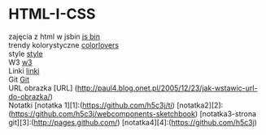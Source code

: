 HTML-I-CSS
==========

 zajęcia z html w jsbin [js bin](http://jsbin.com/xosuv/2/edit)
<br>trendy kolorystyczne [colorlovers](http://www.colourlovers.com/)
<br>style [style](http://www.w3.org/Style/CSS/)
<br>W3 [w3](http://www.w3.org/Talks/2012/0416-CSS-WWW2012/)
<br>Linki [linki](https://github.com/jekyll/jekyll)
<br> Git [Git](https://github.com/h5c3j)
<br> URL obrazka [URL] (http://paul4.blog.onet.pl/2005/12/23/jak-wstawic-url-do-obrazka/)
<br>Notatki [notatka 1][1]:(https://github.com/h5c3j/ti)
[notatka2][2]:(https://github.com/h5c3j/webcomponents-sketchbook)
[notatka3-strona git][3]:(http://pages.github.com/)
[notatka4][4]:(https://github.com/h5c3j)
